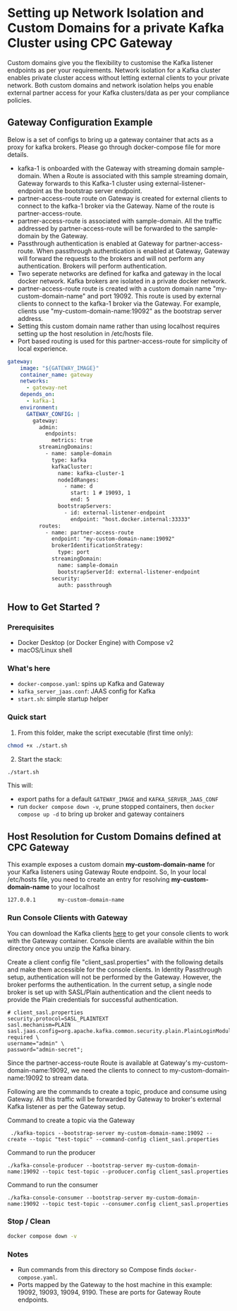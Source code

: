 # Setting up Network Isolation and Custom Domains for a private Kafka Cluster using CPC Gateway

Custom domains give you the flexibility to customise the Kafka listener endpoints as per your requirements. Network isolation for a Kafka cluster enables private cluster access without letting external clients to your private network. Both custom domains and network isolation helps you enable external partner access for your Kafka clusters/data as per your compliance policies.


## Gateway Configuration Example

 Below is a set of configs to bring up a gateway container that acts as a proxy for kafka brokers. Please go through docker-compose file for more details.

 - kafka-1 is onboarded with the Gateway with streaming domain sample-domain. When a Route is associated with this sample streaming domain, Gateway forwards to this Kafka-1 cluster using external-listener-endpoint as the bootstrap server endpoint.
 - partner-access-route route on Gateway is created for external clients to connect to the kafka-1 broker via the Gateway. Name of the route is partner-access-route. 
 - partner-access-route is associated with sample-domain. All the traffic addressed by partner-access-route will be forwarded to the sample-domain by the Gateway.
 - Passthrough authentication is enabled at Gateway for partner-access-route. When passthrough authentication is enabled at Gateway, Gateway will forward the requests to the brokers and will not perform any authentication. Brokers will perform authentication. 
 - Two seperate networks are defined for kafka and gateway in the local docker network. Kafka brokers are isolated in a private docker network. 
 - partner-access-route route is created with a custom domain name "my-custom-domain-name" and port 19092. This route is used by external clients to connect to the kafka-1 broker via the Gateway. For example, clients use "my-custom-domain-name:19092" as the bootstrap server address.
 - Setting this custom domain name rather than using localhost requires setting up the host resolution in /etc/hosts file.
 - Port based routing is used for this partner-access-route for simplicity of local experience. 


```yaml
gateway:
    image: "${GATEWAY_IMAGE}"
    container_name: gateway
    networks:
      - gateway-net
    depends_on:
      - kafka-1
    environment:
      GATEWAY_CONFIG: |
        gateway:
          admin:
            endpoints:
              metrics: true
          streamingDomains:
            - name: sample-domain
              type: kafka
              kafkaCluster:
                name: kafka-cluster-1
                nodeIdRanges:
                  - name: d
                    start: 1 # 19093, 1
                    end: 5
                bootstrapServers:
                  - id: external-listener-endpoint 
                    endpoint: "host.docker.internal:33333"  
          routes:
            - name: partner-access-route
              endpoint: "my-custom-domain-name:19092"
              brokerIdentificationStrategy:
                type: port 
              streamingDomain:
                name: sample-domain
                bootstrapServerId: external-listener-endpoint
              security:
                auth: passthrough
``` 

## How to Get Started ?
### Prerequisites
- Docker Desktop (or Docker Engine) with Compose v2
- macOS/Linux shell

### What's here
- `docker-compose.yaml`: spins up Kafka and Gateway
- `kafka_server_jaas.conf`: JAAS config for Kafka
- `start.sh`: simple startup helper

### Quick start
1) From this folder, make the script executable (first time only):
```bash
chmod +x ./start.sh
```
2) Start the stack:
```bash
./start.sh
```

This will:
- export paths for a default `GATEWAY_IMAGE` and `KAFKA_SERVER_JAAS_CONF` 
- run `docker compose down -v`, prune stopped containers, then `docker compose up -d` to bring up broker and gateway containers

## Host Resolution for Custom Domains defined at CPC Gateway 

This example exposes a custom domain **my-custom-domain-name** for your Kafka listeners using Gateway Route endpoint. So, In your local /etc/hosts file, you need to create an entry for resolving **my-custom-domain-name** to your localhost

```
127.0.0.1       my-custom-domain-name
``` 

### Run Console Clients with Gateway

You can download the Kafka clients [here](https://kafka.apache.org/downloads) to get your console clients to work with the Gateway container. Console clients are available within the bin directory once you unzip the Kafka binary.

Create a client config file "client_sasl.properties" with the following details and make them accessible for the console clients. In Identity Passthrough setup, authentication will not be performed by the Gateway. However, the broker performs the authentication. In the current setup, a single node broker is set up with SASL/Plain authentication and the client needs to provide the Plain credentials for successful authentication.

```
# client_sasl.properties
security.protocol=SASL_PLAINTEXT
sasl.mechanism=PLAIN
sasl.jaas.config=org.apache.kafka.common.security.plain.PlainLoginModule required \
username="admin" \
password="admin-secret";
```

Since the partner-access-route Route is available at Gateway's my-custom-domain-name:19092, we need the clients to connect to my-custom-domain-name:19092 to stream data. 

Following are the commands to create a topic, produce and consume using Gateway. All this traffic will be forwarded by Gateway to broker's external Kafka listener as per the Gateway setup.

Command to create a topic via the Gateway 
```
 ./kafka-topics --bootstrap-server my-custom-domain-name:19092 --create --topic "test-topic" --command-config client_sasl.properties
```

Command to run the producer
```
./kafka-console-producer --bootstrap-server my-custom-domain-name:19092 --topic test-topic --producer.config client_sasl.properties
```

Command to run the consumer 
``` 
./kafka-console-consumer --bootstrap-server my-custom-domain-name:19092 --topic test-topic --consumer.config client_sasl.properties
```

### Stop / Clean

```bash
docker compose down -v
```

### Notes
- Run commands from this directory so Compose finds `docker-compose.yaml`.
- Ports mapped by the Gateway to the host machine in this example: 19092, 19093, 19094, 9190. These are ports for Gateway Route endpoints.

